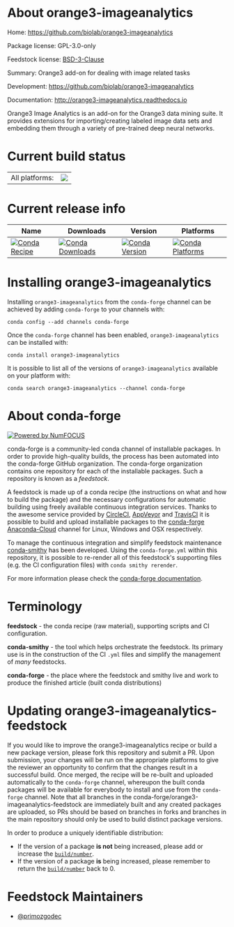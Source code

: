 About orange3-imageanalytics
============================

Home: https://github.com/biolab/orange3-imageanalytics

Package license: GPL-3.0-only

Feedstock license: [BSD-3-Clause](https://github.com/conda-forge/orange3-imageanalytics-feedstock/blob/master/LICENSE.txt)

Summary: Orange3 add-on for dealing with image related tasks

Development: https://github.com/biolab/orange3-imageanalytics

Documentation: http://orange3-imageanalytics.readthedocs.io

Orange3 Image Analytics is an add-on for the Orange3 data mining suite.
It provides extensions for importing/creating labeled image data sets and
embedding them through a variety of pre-trained deep neural networks.


Current build status
====================


<table><tr><td>All platforms:</td>
    <td>
      <a href="https://dev.azure.com/conda-forge/feedstock-builds/_build/latest?definitionId=3152&branchName=master">
        <img src="https://dev.azure.com/conda-forge/feedstock-builds/_apis/build/status/orange3-imageanalytics-feedstock?branchName=master">
      </a>
    </td>
  </tr>
</table>

Current release info
====================

| Name | Downloads | Version | Platforms |
| --- | --- | --- | --- |
| [![Conda Recipe](https://img.shields.io/badge/recipe-orange3--imageanalytics-green.svg)](https://anaconda.org/conda-forge/orange3-imageanalytics) | [![Conda Downloads](https://img.shields.io/conda/dn/conda-forge/orange3-imageanalytics.svg)](https://anaconda.org/conda-forge/orange3-imageanalytics) | [![Conda Version](https://img.shields.io/conda/vn/conda-forge/orange3-imageanalytics.svg)](https://anaconda.org/conda-forge/orange3-imageanalytics) | [![Conda Platforms](https://img.shields.io/conda/pn/conda-forge/orange3-imageanalytics.svg)](https://anaconda.org/conda-forge/orange3-imageanalytics) |

Installing orange3-imageanalytics
=================================

Installing `orange3-imageanalytics` from the `conda-forge` channel can be achieved by adding `conda-forge` to your channels with:

```
conda config --add channels conda-forge
```

Once the `conda-forge` channel has been enabled, `orange3-imageanalytics` can be installed with:

```
conda install orange3-imageanalytics
```

It is possible to list all of the versions of `orange3-imageanalytics` available on your platform with:

```
conda search orange3-imageanalytics --channel conda-forge
```


About conda-forge
=================

[![Powered by NumFOCUS](https://img.shields.io/badge/powered%20by-NumFOCUS-orange.svg?style=flat&colorA=E1523D&colorB=007D8A)](http://numfocus.org)

conda-forge is a community-led conda channel of installable packages.
In order to provide high-quality builds, the process has been automated into the
conda-forge GitHub organization. The conda-forge organization contains one repository
for each of the installable packages. Such a repository is known as a *feedstock*.

A feedstock is made up of a conda recipe (the instructions on what and how to build
the package) and the necessary configurations for automatic building using freely
available continuous integration services. Thanks to the awesome service provided by
[CircleCI](https://circleci.com/), [AppVeyor](https://www.appveyor.com/)
and [TravisCI](https://travis-ci.com/) it is possible to build and upload installable
packages to the [conda-forge](https://anaconda.org/conda-forge)
[Anaconda-Cloud](https://anaconda.org/) channel for Linux, Windows and OSX respectively.

To manage the continuous integration and simplify feedstock maintenance
[conda-smithy](https://github.com/conda-forge/conda-smithy) has been developed.
Using the ``conda-forge.yml`` within this repository, it is possible to re-render all of
this feedstock's supporting files (e.g. the CI configuration files) with ``conda smithy rerender``.

For more information please check the [conda-forge documentation](https://conda-forge.org/docs/).

Terminology
===========

**feedstock** - the conda recipe (raw material), supporting scripts and CI configuration.

**conda-smithy** - the tool which helps orchestrate the feedstock.
                   Its primary use is in the construction of the CI ``.yml`` files
                   and simplify the management of *many* feedstocks.

**conda-forge** - the place where the feedstock and smithy live and work to
                  produce the finished article (built conda distributions)


Updating orange3-imageanalytics-feedstock
=========================================

If you would like to improve the orange3-imageanalytics recipe or build a new
package version, please fork this repository and submit a PR. Upon submission,
your changes will be run on the appropriate platforms to give the reviewer an
opportunity to confirm that the changes result in a successful build. Once
merged, the recipe will be re-built and uploaded automatically to the
`conda-forge` channel, whereupon the built conda packages will be available for
everybody to install and use from the `conda-forge` channel.
Note that all branches in the conda-forge/orange3-imageanalytics-feedstock are
immediately built and any created packages are uploaded, so PRs should be based
on branches in forks and branches in the main repository should only be used to
build distinct package versions.

In order to produce a uniquely identifiable distribution:
 * If the version of a package **is not** being increased, please add or increase
   the [``build/number``](https://conda.io/docs/user-guide/tasks/build-packages/define-metadata.html#build-number-and-string).
 * If the version of a package **is** being increased, please remember to return
   the [``build/number``](https://conda.io/docs/user-guide/tasks/build-packages/define-metadata.html#build-number-and-string)
   back to 0.

Feedstock Maintainers
=====================

* [@primozgodec](https://github.com/primozgodec/)

